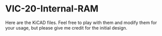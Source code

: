 # VIC-20-Internal-RAM

Here are the KiCAD files. Feel free to play with them and modify them for your usage, but please give me credit for the initial design.
